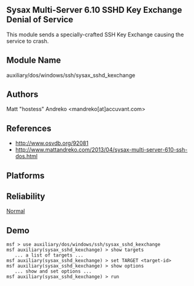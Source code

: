 ## Sysax Multi-Server 6.10 SSHD Key Exchange Denial of Service

This module sends a specially-crafted SSH Key Exchange 
causing the service to crash.


## Module Name
auxiliary/dos/windows/ssh/sysax_sshd_kexchange

## Authors
Matt "hostess" Andreko <mandreko[at]accuvant.com>


## References
* http://www.osvdb.org/92081
* http://www.mattandreko.com/2013/04/sysax-multi-server-610-ssh-dos.html




## Platforms


## Reliability
[Normal](https://github.com/rapid7/metasploit-framework/wiki/Exploit-Ranking)

## Demo

```
msf > use auxiliary/dos/windows/ssh/sysax_sshd_kexchange
msf auxiliary(sysax_sshd_kexchange) > show targets
   ... a list of targets ...
msf auxiliary(sysax_sshd_kexchange) > set TARGET <target-id>
msf auxiliary(sysax_sshd_kexchange) > show options
   ... show and set options ...
msf auxiliary(sysax_sshd_kexchange) > run
```
    
    